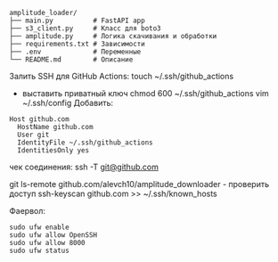 
```
amplitude_loader/
├── main.py          # FastAPI app
├── s3_client.py     # Класс для boto3
├── amplitude.py     # Логика скачивания и обработки
├── requirements.txt # Зависимости
├── .env             # Переменные
└── README.md        # Описание
```

Залить SSH для GitHub Actions: 
touch ~/.ssh/github_actions 
- выставить приватный ключ 
chmod 600 ~/.ssh/github_actions
vim ~/.ssh/config
Добавить: 
```
Host github.com
  HostName github.com
  User git
  IdentityFile ~/.ssh/github_actions
  IdentitiesOnly yes
```
чек соединения: 
ssh -T git@github.com

git ls-remote github.com/alevch10/amplitude_downloader - проверить доступ
ssh-keyscan github.com >> ~/.ssh/known_hosts

Фаервол: 
```
sudo ufw enable
sudo ufw allow OpenSSH  
sudo ufw allow 8000       
sudo ufw status
```